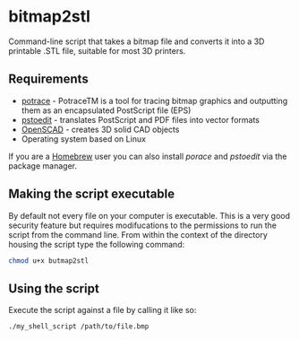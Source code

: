 bitmap2stl
==========

Command-line script that takes a bitmap file and converts it into a 3D printable .STL file, suitable for most 3D printers.

## Requirements
* [potrace](http://potrace.sourceforge.net/) - PotraceTM is a tool for tracing bitmap graphics and outputting them as an encapsulated PostScript file (EPS)
* [pstoedit](http://www.pstoedit.net/) - translates PostScript and PDF files into vector formats
* [OpenSCAD](http://www.openscad.org/) - creates 3D solid CAD objects
* Operating system based on Linux

If you are a [Homebrew](http://brew.sh/) user you can also install *porace* and *pstoedit* via the package manager.

## Making the script executable
By default not every file on your computer is executable. This is a very good security feature but requires modifucations to the permissions to run the script from the command line. From within the context of the directory housing the script type the following command: 
```bash
chmod u+x butmap2stl
```

## Using the script
Execute the script against a file by calling it like so: 
```bash
./my_shell_script /path/to/file.bmp
```

